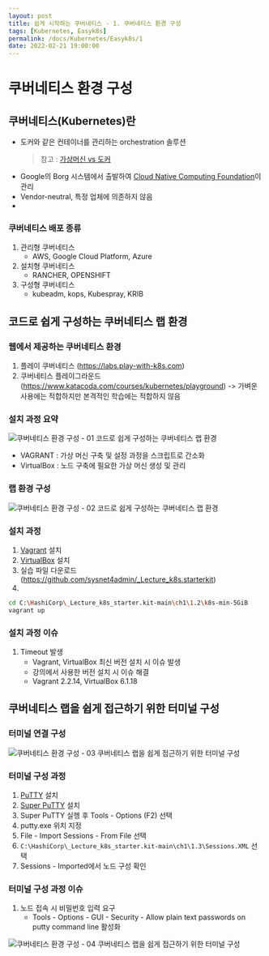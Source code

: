 ```yaml
---
layout: post
title: 쉽게 시작하는 쿠버네티스 - 1. 쿠버네티스 환경 구성
tags: [Kubernetes, Easyk8s]
permalink: /docs/Kubernetes/Easyk8s/1
date: 2022-02-21 19:00:00
---
```

# 쿠버네티스 환경 구성

## 쿠버네티스(Kubernetes)란

- 도커와 같은 컨테이너를 관리하는 orchestration 솔루션
    > 참고 : [가상머신 vs 도커](https://melodist.github.io/docs/Docker/IntroDocker/1)
- Google의 Borg 시스템에서 출발하여 [Cloud Native Computing Foundation](https://www.cncf.io/)이 관리
- Vendor-neutral, 특정 업체에 의존하지 않음
- 

### 쿠버네티스 배포 종류
1. 관리형 쿠버네티스
    - AWS, Google Cloud Platform, Azure
2. 설치형 쿠버네티스
    - RANCHER, OPENSHIFT
3. 구성형 쿠버네티스
    - kubeadm, kops, Kubespray, KRIB

## 코드로 쉽게 구성하는 쿠버네티스 랩 환경

### 웹에서 제공하는 쿠버네티스 환경
1. 플레이 쿠버네티스 (https://labs.play-with-k8s.com)
2. 쿠버네티스 플레이그라운드 (https://www.katacoda.com/courses/kubernetes/playground)
-> 가벼운 사용에는 적합하지만 본격적인 학습에는 적합하지 않음

### 설치 과정 요약

![쿠버네티스 환경 구성 - 01  코드로 쉽게 구성하는 쿠버네티스 랩 환경](https://user-images.githubusercontent.com/52024566/154936159-fb1c15bb-5e33-44e1-8a3d-d5251f664d97.png)

- VAGRANT : 가상 머신 구축 및 설정 과정을 스크립트로 간소화
- VirtualBox : 노드 구축에 필요한 가상 머신 생성 및 관리

### 랩 환경 구성

![쿠버네티스 환경 구성 - 02  코드로 쉽게 구성하는 쿠버네티스 랩 환경](https://user-images.githubusercontent.com/52024566/154936169-ee2072ed-d0e6-4e46-a0f9-aa55272775ad.png)


### 설치 과정
1. [Vagrant](https://www.vagrantup.com/) 설치
2. [VirtualBox](https://www.virtualbox.org/) 설치
3. 실습 파일 다운로드 (https://github.com/sysnet4admin/_Lecture_k8s.starterkit)
4. 
```bash
cd C:\HashiCorp\_Lecture_k8s_starter.kit-main\ch1\1.2\k8s-min-5GiB
vagrant up
```

### 설치 과정 이슈
1. Timeout 발생
    - Vagrant, VirtualBox 최신 버전 설치 시 이슈 발생
    - 강의에서 사용한 버전 설치 시 이슈 해결
    - Vagrant 2.2.14, VirtualBox 6.1.18

## 쿠버네티스 랩을 쉽게 접근하기 위한 터미널 구성

### 터미널 연결 구성

![쿠버네티스 환경 구성 - 03  쿠버네티스 랩을 쉽게 접근하기 위한 터미널 구성](https://user-images.githubusercontent.com/52024566/154938604-1bb0dfa8-b84f-46f1-9323-8303dca97d69.png)

### 터미널 구성 과정
1. [PuTTY](https://www.chiark.greenend.org.uk/~sgtatham/putty/latest.html) 설치
2. [Super PuTTY](https://github.com/jimradford/superputty/releases) 설치
3. Super PuTTY 실헹 후 Tools - Options (F2) 선택
4. putty.exe 위치 지정
5. File - Import Sessions - From File 선택
6. `C:\HashiCorp\_Lecture_k8s_starter.kit-main\ch1\1.3\Sessions.XML` 선택
7. Sessions - Imported에서 노드 구성 확인

### 터미널 구성 과정 이슈
1. 노드 접속 시 비밀번호 입력 요구
    - Tools - Options - GUI - Security - Allow plain text passwords on putty command line 활성화

![쿠버네티스 환경 구성 - 04  쿠버네티스 랩을 쉽게 접근하기 위한 터미널 구성](https://user-images.githubusercontent.com/52024566/154939697-7879615d-e074-45b5-9f64-a40649093a46.png)

